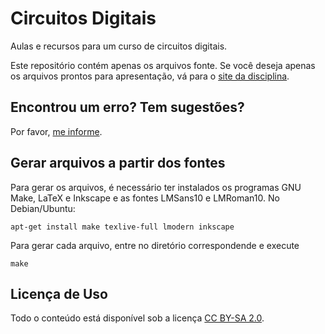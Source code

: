 Circuitos Digitais
==================

Aulas e recursos para um curso de circuitos digitais.

Este repositório contém apenas os arquivos fonte. Se você
deseja apenas os arquivos prontos para apresentação,
vá para o [site da disciplina](https://compscinet.org/circuitos).

Encontrou um erro? Tem sugestões?
---------------------------------

Por favor, [me informe](https://github.com/hausen/circuitos/issues).

Gerar arquivos a partir dos fontes
----------------------------------

Para gerar os arquivos, é necessário ter instalados os programas
GNU Make, LaTeX e Inkscape e as fontes LMSans10 e LMRoman10.
No Debian/Ubuntu:
```
apt-get install make texlive-full lmodern inkscape
```

Para gerar cada arquivo, entre no diretório correspondende e
execute
```
make
```

Licença de Uso
--------------

Todo o conteúdo está disponível sob a licença
[CC BY-SA 2.0](https://creativecommons.org/licenses/by-sa/2.0/br/).
